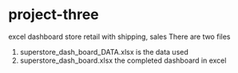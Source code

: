 # project-three
excel dashboard store retail with shipping, sales 
There are two files 
1. superstore_dash_board_DATA.xlsx is the data used
2. superstore_dash_board.xlsx the completed dashboard in excel
